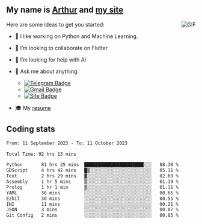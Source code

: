
## My name is [Arthur](https://www.linkedin.com/in/arthur-novais-201420/) and [my site](https://arthurcn96.github.io/)

<!--
**Arthurcn96/Arthurcn96** is a ✨ _special_ ✨ repository because its `README.md` (this file) appears on your GitHub profile.
-->
<img align="right"  max-width="440" max-height="240" alt="GIF" src="https://raw.githubusercontent.com/Arthurcn96/Arthurcn96/master/helloThere.gif" />

Here are some ideas to get you started:

- 🤖 I like working on Python and Machine Learning.
- 👯 I’m looking to collaborate on Flutter
- 🤔 I’m looking for help with AI
- 💬 Ask me about anything:
    - [![Telegram Badge](https://img.shields.io/badge/-@Arthurcn9-0088cc?style=for-the-badge&logo=Telegram&logoColor=white)](https://t.me/Arthurcn9)
    - [![Gmail Badge](https://img.shields.io/badge/-@Arthurcn9-red?style=for-the-badge&logo=Gmail&logoColor=white)](mailto:Arthurcn96@gmail.com)
    - [![Site Badge](https://img.shields.io/badge/arthurcn96.github.io-informational?style=for-the-badge&logo=internetexplorer)](https://arthurcn96.github.io/)

- 🎓 My [resume](https://github.com/Arthurcn96/resume/blob/master/Resume_PT-BR.pdf)


## Coding stats
<!--START_SECTION:waka-->

```txt
From: 11 September 2023 - To: 11 October 2023

Total Time: 92 hrs 13 mins

Python       81 hrs 25 mins  ██████████████████████░░░   88.30 %
GDScript     4 hrs 42 mins   █▒░░░░░░░░░░░░░░░░░░░░░░░   05.11 %
Text         2 hrs 29 mins   ▓░░░░░░░░░░░░░░░░░░░░░░░░   02.69 %
Assembly     1 hr 5 mins     ▒░░░░░░░░░░░░░░░░░░░░░░░░   01.19 %
Prolog       1 hr 1 min      ▒░░░░░░░░░░░░░░░░░░░░░░░░   01.11 %
YAML         36 mins         ░░░░░░░░░░░░░░░░░░░░░░░░░   00.65 %
Ezhil        30 mins         ░░░░░░░░░░░░░░░░░░░░░░░░░   00.55 %
INI          11 mins         ░░░░░░░░░░░░░░░░░░░░░░░░░   00.21 %
JSON         3 mins          ░░░░░░░░░░░░░░░░░░░░░░░░░   00.07 %
Git Config   2 mins          ░░░░░░░░░░░░░░░░░░░░░░░░░   00.05 %
```

<!--END_SECTION:waka-->
